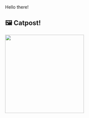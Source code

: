 Hello there!



## 🖼️ Catpost!

<sub>
    <img src="https://cdn2.thecatapi.com/images/a9d.jpg" height="256">
</sub>

